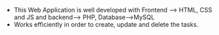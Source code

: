 - This Web Application is well developed with Frontend --> HTML, CSS and JS and backend--> PHP, Database-->MySQL
- Works efficiently in order to create, update and delete the tasks.
